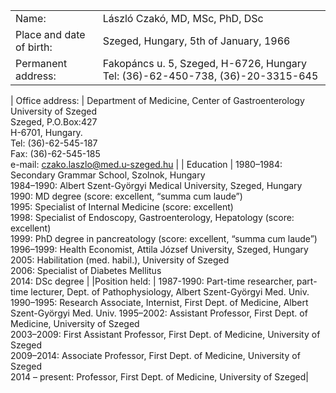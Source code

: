 |                          |                                             |
|:-------------------------|:--------------------------------------------|
| Name:                    | László Czakó, MD, MSc, PhD, DSc             |
| Place and date of birth: | Szeged, Hungary, 5th of January, 1966       |
| Permanent address:       | Fakopáncs u. 5, Szeged, H-6726, Hungary  Tel: (36)-62-450-738, (36)-20-3315-645      |

| Office address: | Department of Medicine, Center of Gastroenterology University of Szeged <br>Szeged, P.O.Box:427<br>H-6701, Hungary.<br>Tel: (36)-62-545-187<br>Fax: (36)-62-545-185<br>e-mail: czako.laszlo@med.u-szeged.hu |
| Education | 1980–1984: Secondary Grammar School, Szolnok, Hungary<br>1984–1990: Albert Szent-Györgyi Medical University, Szeged, Hungary<br>1990: MD degree (score: excellent, “summa cum laude”)<br>1995: Specialist of Internal Medicine (score: excellent)<br>1998: Specialist of Endoscopy, Gastroenterology, Hepatology (score: excellent)<br>1999: PhD degree in pancreatology (score: excellent, “summa cum laude”)<br>1996–1999: Health Economist, Attila József University, Szeged, Hungary<br>2005: Habilitation (med. habil.), University of Szeged<br>2006: Specialist of Diabetes Mellitus<br>2014: DSc degree |
|Position held: | 1987-1990: Part-time researcher, part-time lecturer, Dept. of Pathophysiology, Albert Szent-Györgyi Med. Univ.<br>1990–1995: Research Associate, Internist, First Dept. of Medicine, Albert Szent-Györgyi Med. Univ. 1995–2002: Assistant Professor, First Dept. of Medicine, University of Szeged<br>2003–2009: First Assistant Professor, First Dept. of Medicine, University of Szeged<br>2009–2014: Associate Professor, First Dept. of Medicine, University of Szeged<br>2014 – present: Professor, First Dept. of Medicine, University of Szeged|